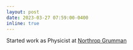 ```yaml
---
layout: post
date: 2023-03-27 07:59:00-0400
inline: true
---
```


Started work as Physicist at [Northrop Grumman](https://www.northropgrumman.com/)
